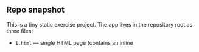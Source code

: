 ## Repo snapshot

This is a tiny static exercise project. The app lives in the repository root as three files:

- `1.html` — single HTML page (contains an inline <script> with the function `tulostaParilliset()`).
- `1.css` — currently empty; optional place for styles.
- `1.js` — currently empty; optional place for JS if you prefer extracting inline scripts.

Files use UTF-8 and the HTML declares `lang="fi"`; user-facing text is in Finnish. Preserve encoding and language when editing UI strings.

## Big picture / why

This repo is an educational single-page exercise: the page asks for a positive even number and prints even numbers up to it. There is no build step, no framework, and no external dependencies. Agents should treat it as a small static site and avoid introducing heavy toolchains.

## First steps for an agent

1. Open and read `1.html` — it contains the working logic (validation and printing) in a single function named `tulostaParilliset()`.
2. Preserve Finnish UI messages (e.g. "Syötä positiivinen parillinen luku.") unless instructed to translate.
3. Avoid adding new dependencies. Prefer small, local edits (move inline script to `1.js` only if requested).

## How to run / manual checks

- Quick preview: open `1.html` directly in a browser.
- Local static server (preferred for testing relative paths):

```bash
python3 -m http.server 8000

# then open http://localhost:8000/1.html
```

## Project-specific conventions and patterns

- Filenames are numeric (`1.html`, `1.css`, `1.js`) — treat them as exercise files. If you add new files, prefer descriptive names but keep existing numeric files intact.
- The project uses plain DOM APIs and inline event wiring (`onclick` on the button). If you refactor, keep behavior identical and keep messages in Finnish.
- If you extract the inline script into `1.js`, also update `1.html` to include `<script src="1.js" defer></script>` and move DOM-ready logic to an event listener.

## Concrete examples (safe, minimal edits)

- Replace `onclick="tulostaParilliset()"` with an event listener in `1.js`:

```js
// in 1.js
document.addEventListener('DOMContentLoaded', () => {
  document.querySelector('button').addEventListener('click', tulostaParilliset);
});
```

- Preserve validation logic currently in `1.html` (checks: isNaN, odd number, <= 0). Example condition to keep:

```js
if (isNaN(luku) || luku % 2 !== 0 || luku <= 0) {
  tulos.innerHTML = "Syötä positiivinen parillinen luku.";
  return;
}
```

## Tests / CI

There is no test suite or CI configured. For verification, run the page locally and exercise inputs (edge cases: empty input, negative, odd, very large number).

## Integration points / external dependencies

None. Do not add network calls or external services without explicit instruction.

## Notes for maintainers and reviewers

- Keep changes small and easy to review. This repo is pedagogical — readability and preserving Finnish UX are top priorities.

If anything is unclear or you want the instructions to prefer a different approach (for example, always extract JS to `1.js`), tell me and I will update this file.
